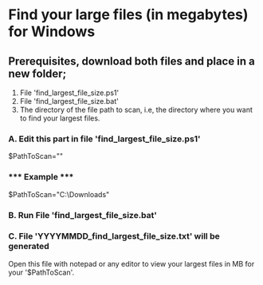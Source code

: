 # Find your large files (in megabytes) for Windows

## Prerequisites, download both files and place in a new folder;
1. File 'find_largest_file_size.ps1'
2. File 'find_largest_file_size.bat'
3. The directory of the file path to scan, i.e, the directory where you want to find your largest files.

### A. Edit this part in file 'find_largest_file_size.ps1'
$PathToScan="<Your folder path to scan>"
### *** Example ***
$PathToScan="C:\Downloads"

### B. Run File 'find_largest_file_size.bat'

### C. File 'YYYYMMDD_find_largest_file_size.txt' will be generated
Open this file with notepad or any editor to view your largest files in MB for your '$PathToScan'.
